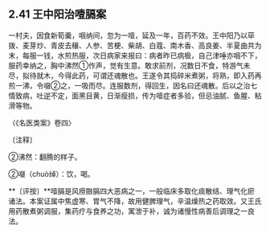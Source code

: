 ## 2.41 王中阳治噎膈案

一村夫，因食新筍羹，咽纳间，忽为一噎，延及一年，百药不效。王中阳乃以荜拨、麦芽炒、青皮去穰、人参、苦梗、柴胡、白蔻、南木香、高良姜、半夏曲共为末，每服一钱，水煎热服，次日病家来报曰：病者昨已病极，自己津唾亦咽不下，服药幸纳之，胸中沸然①作声，觉有生意。敢求前剂，况数日不食，特游气未尽，拟待就木，今得此药，可谓还魂散也。王遂令其捣碎米煮粥，将熟，即入药再煎一沸，令啜②之，一吸而尽。连服数剂，得回生，因名曰还魂散。后以之治七情致病，吐逆不定，面黑目黄，日渐瘦损，传为噎症者多验，但忌油腻、鱼腥、粘滑等物。

（《名医类案》卷四〉

〔注释〕

②沸然：翻腾的样子。

②啜（chuò绰）：饮，喝。

**〔评按〕**噎膈是风痨臌膈四大恶病之一，一般临床多取化痰散结、理气化瘀诸法。本案证属中焦虚寒、胃气不降，故用健脾理气，辛温燥热之药取效。又王氏用药散煮粥调服，集药疗与食养之功，寓泄于补，诚为诸慢性病善后调理之一良法。
